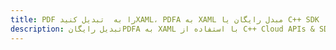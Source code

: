 ---title: PDF را به  تبدیل کنیدXAML، PDFA به XAML مبدل رایگان یا C++ SDKdescription: تبدیل رایگانPDFA به XAML با استفاده از C++ Cloud APIs & SDK همچنین اسناد PDF را در Cloud ایجاد، ویرایش و رندر کنید.---